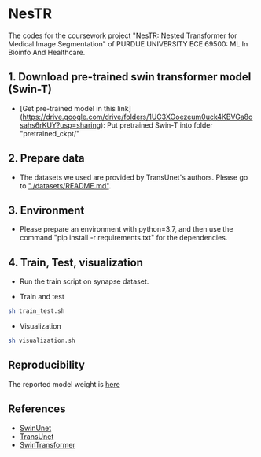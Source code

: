 # NesTR
The codes for the coursework project "NesTR: Nested Transformer for Medical Image Segmentation" of PURDUE UNIVERSITY ECE 69500: ML In Bioinfo And Healthcare. 

## 1. Download pre-trained swin transformer model (Swin-T)
* [Get pre-trained model in this link] (https://drive.google.com/drive/folders/1UC3XOoezeum0uck4KBVGa8osahs6rKUY?usp=sharing): Put pretrained Swin-T into folder "pretrained_ckpt/"

## 2. Prepare data

- The datasets we used are provided by TransUnet's authors. Please go to ["./datasets/README.md"](datasets/README.md).
## 3. Environment

- Please prepare an environment with python=3.7, and then use the command "pip install -r requirements.txt" for the dependencies.

## 4. Train, Test, visualization

- Run the train script on synapse dataset.

- Train and test

```bash
sh train_test.sh 
```

- Visualization
```bash
sh visualization.sh 
```

## Reproducibility
The reported model weight is [here](https://drive.google.com/drive/folders/1pvYnY9pefHoLDeCrXaRvB8hx8XTHExTz?usp=sharing)

## References
* [SwinUnet](https://github.com/HuCaoFighting/Swin-Unet)
* [TransUnet](https://github.com/Beckschen/TransUNet)
* [SwinTransformer](https://github.com/microsoft/Swin-Transformer)


